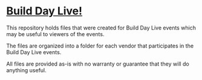 # [Build Day Live!](https://builddaylive.com/)

This repository holds files that were created for Build Day Live events which may be useful to viewers of the events.

The files are organized into a folder for each vendor that participates in the Build Day Live events.

All files are provided as-is with no warranty or guarantee that they will do anything useful.